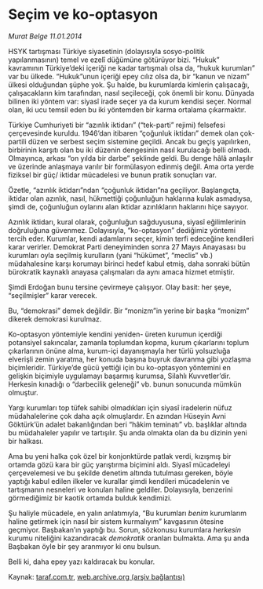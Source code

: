 # Seçim ve ko-optasyon

*Murat Belge 11.01.2014*

<div class="yazi"><p>HSYK tartışması Türkiye siyasetinin (dolayısıyla sosyo-politik yapılanmasının) temel ve ezelî düğümüne götürüyor bizi. “Hukuk” kavramının Türkiye’deki içeriği ne kadar tartışmalı olsa da, “hukuk kurumları” var bu ülkede. “Hukuk”unun içeriği epey cılız olsa da, bir “kanun ve nizam” ülkesi olduğundan şüphe yok. Şu halde, bu kurumlarda kimlerin çalışacağı, çalışacakların kim tarafından, nasıl seçileceği, çok önemli bir konu. Dünyada bilinen iki yöntem var: siyasî irade seçer ya da kurum kendisi seçer. Normal olan, iki ucu temsil eden bu iki yöntemden bir karma ortalama çıkarmaktır. </p>
<p>Türkiye Cumhuriyeti bir “azınlık iktidarı” (“tek-parti” rejimi) felsefesi çerçevesinde kuruldu. 1946’dan itibaren “çoğunluk iktidarı” demek olan çok-partili düzen ve serbest seçim sistemine geçildi. Ancak bu geçiş yapılırken, birbirinin karşıtı olan bu iki düzenin dengesinin nasıl kurulacağı belli olmadı. Olmayınca, arkası “on yılda bir darbe” şeklinde geldi. Bu denge hâlâ anlaşılır ve üzerinde anlaşmaya varılır bir formülasyon edinmiş değil. Ama orta yerde fiziksel bir güç/ iktidar mücadelesi ve bunun pratik sonuçları var.</p>
<p>Özetle, “azınlık iktidarı”ndan “çoğunluk iktidarı”na geçiliyor. Başlangıçta, iktidar olan azınlık, nasıl, hükmettiği çoğunluğun haklarına kulak asmadıysa, şimdi de, çoğunluğun oylarını alan iktidar azınlıkların haklarını hiçe sayıyor. </p>
<p>Azınlık iktidarı, kural olarak, çoğunluğun sağduyusuna, siyasî eğilimlerinin doğruluğuna güvenmez. Dolayısıyla, “ko-optasyon” dediğimiz yöntemi tercih eder. Kurumlar, kendi adamlarını seçer, kimin terfi edeceğine kendileri karar verirler. Demokrat Parti deneyiminden sonra 27 Mayıs Anayasası bu kurumları oyla seçilmiş kurulların (yani “hükümet”, “meclis” vb.) müdahalesine karşı korumayı birinci hedef kabul etmiş, daha sonraki bütün bürokratik kaynaklı anayasa çalışmaları da aynı amaca hizmet etmiştir. </p>
<p>Şimdi Erdoğan bunu tersine çevirmeye çalışıyor. Olay basit: her şeye, “seçilmişler” karar verecek. </p>
<p>Bu, “demokrasi” demek değildir. Bir “monizm”in yerine bir başka “monizm” dikerek demokrasi kurulmaz.</p>
<p>Ko-optasyon yöntemiyle kendini yeniden- üreten kurumun içerdiği potansiyel sakıncalar, zamanla toplumdan kopma, kurum çıkarlarını toplum çıkarlarının önüne alma, kurum-içi dayanışmayla her türlü yolsuzluğa elverişli zemin yaratma, her konuda başına buyruk davranma gibi yozlaşma biçimleridir. Türkiye’de gücü yettiği için bu ko-optasyon yöntemini en gelişkin biçimiyle uygulamayı başarmış kurumsa, Silahlı Kuvvetler’dir. Herkesin kınadığı o “darbecilik geleneği” vb. bunun sonucunda mümkün olmuştur. </p>
<p>Yargı kurumları top tüfek sahibi olmadıkları için siyasî iradelerin nüfuz müdahalelerine çok daha açık olmuşlardır. En azından Hüseyin Avni Göktürk’ün adalet bakanlığından beri “hâkim teminatı” vb. başlıklar altında bu müdahaleler yapılır ve tartışılır. Şu anda olmakta olan da bu dizinin yeni bir halkası.</p>
<p>Ama bu yeni halka çok özel bir konjonktürde patlak verdi, kızışmış bir ortamda gözü kara bir güç yarıştırma biçimini aldı. Siyasî mücadeleyi çerçevelemesi ve bu şekilde denetim altında tutulması gereken, böyle yaptığı kabul edilen ilkeler ve kurallar şimdi kendileri mücadelenin ve tartışmanın nesneleri ve konuları haline geldiler. Dolayısıyla, benzerini görmediğimiz bir kaotik ortamda bulduk kendimizi. </p>
<p>Şu haliyle mücadele, en yalın anlatımıyla, “Bu kurumları <i>benim</i> kurumlarım haline getirmek için nasıl bir sistem kurmalıyım” kavgasının ötesine geçmiyor. Başbakan’ın yaptığı bu. Sorun, sözkonusu kurumlara <i>herkesin</i> kurumu niteliğini kazandıracak <i>demokratik</i> oranları bulmakta. Ama şu anda Başbakan öyle bir şey aranmıyor ki onu bulsun.</p>
<p>Belli ki, daha epey yazı kaldıracak bu konular.</p>
</div>

Kaynak: [taraf.com.tr](m), [web.archive.org (arşiv bağlantısı)](http://web.archive.org/web/20140114161949/http://taraf.com.tr:80/murat-belge/makale-secim-ve-ko-optasyon.htm)
